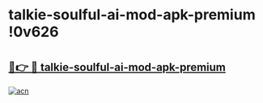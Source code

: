 # talkie-soulful-ai-mod-apk-premium !0v626

# <h2><a href="https://gay9u1.esa.edu.pl?title=talkie-soulful-ai-mod-apk-premium&ref=0v626">🔗👉 🔴 talkie-soulful-ai-mod-apk-premium</a></h2>

[![acn](https://github.com/user-attachments/assets/0f9c940e-d8b0-45ae-aac7-cd30a18b3e1c)](https://gay9u1.esa.edu.pl?title=talkie-soulful-ai-mod-apk-premium&ref=0v626)

